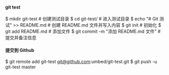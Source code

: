 #### git test

$ mkdir git-test			# 创建测试目录
$ cd git-test/				# 进入测试目录
$ echo "# Git 测试" >> README.md      	# 创建 README.md 文件并写入内容
$ git init 				# 初始化
$ git add README.md                     # 添加文件
$ git commit -m "添加 README.md 文件"   # 提交并备注信息

#### 提交到 Github
$ git remote add git-test git@github.com:umbed/git-test.git
$ git push -u git-test master

